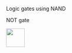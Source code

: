 
Logic gates using NAND

NOT gate

<img src="https://user-images.githubusercontent.com/53051438/126921603-72d50af6-ffb8-4fec-b98e-614ec38d1a8e.png" width="50" height="50" />
